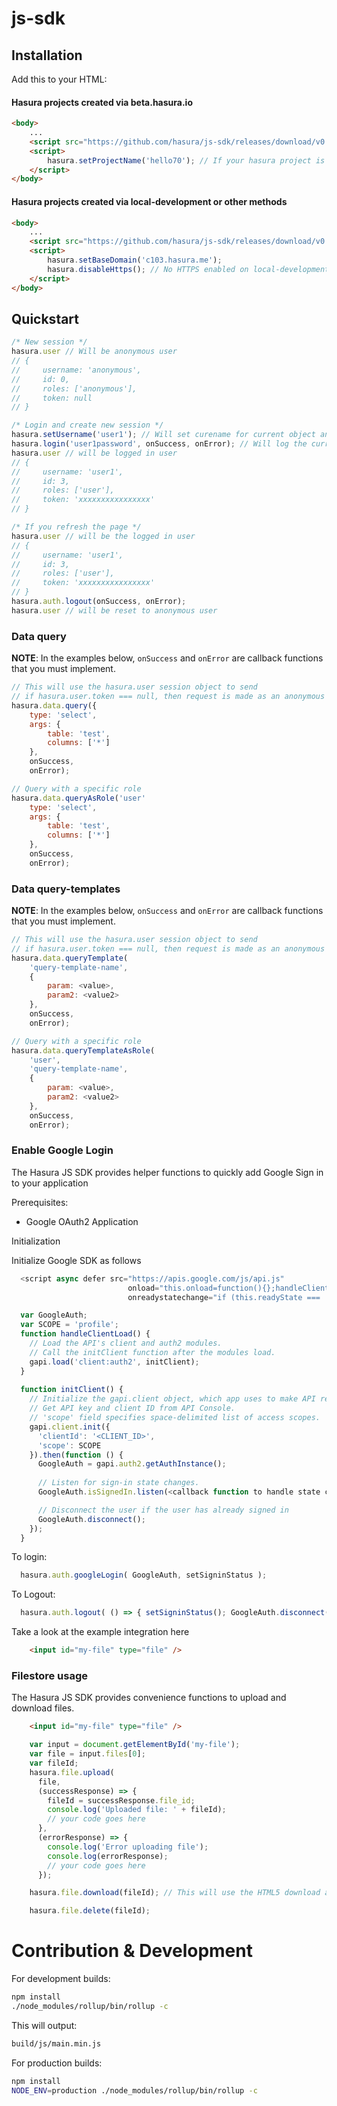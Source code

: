 # js-sdk

## Installation
Add this to your HTML:

#### Hasura projects created via beta.hasura.io

```html
<body>
    ...
    <script src="https://github.com/hasura/js-sdk/releases/download/v0.1.1/hasura.min.js"></script>
    <script>
        hasura.setProjectName('hello70'); // If your hasura project is hello70.hasura-app.io
    </script>
</body>
```

#### Hasura projects created via local-development or other methods

```html
<body>
    ...
    <script src="https://github.com/hasura/js-sdk/releases/download/v0.1.1/hasura.min.js"></script>
    <script>
        hasura.setBaseDomain('c103.hasura.me');
        hasura.disableHttps(); // No HTTPS enabled on local-development
    </script>
</body>
```


## Quickstart

```javascript
/* New session */
hasura.user // Will be anonymous user
// {
//     username: 'anonymous',
//     id: 0,
//     roles: ['anonymous'],
//     token: null
// }

/* Login and create new session */
hasura.setUsername('user1'); // Will set curename for current object and save to localStorage
hasura.login('user1password', onSuccess, onError); // Will log the current user
hasura.user // will be logged in user
// {
//     username: 'user1',
//     id: 3,
//     roles: ['user'],
//     token: 'xxxxxxxxxxxxxxxx'
// }

/* If you refresh the page */
hasura.user // will be the logged in user
// {
//     username: 'user1',
//     id: 3,
//     roles: ['user'],
//     token: 'xxxxxxxxxxxxxxxx'
// }
hasura.auth.logout(onSuccess, onError);
hasura.user // will be reset to anonymous user
```

### Data query

**NOTE**: In the examples below, `onSuccess` and `onError` are callback functions that you must implement.

```javascript
// This will use the hasura.user session object to send
// if hasura.user.token === null, then request is made as an anonymous user (no auth token)
hasura.data.query({
    type: 'select',
    args: {
        table: 'test',
        columns: ['*']
    },
    onSuccess,
    onError);

// Query with a specific role
hasura.data.queryAsRole('user'
    type: 'select',
    args: {
        table: 'test',
        columns: ['*']
    },
    onSuccess,
    onError);
```

### Data query-templates

**NOTE**: In the examples below, `onSuccess` and `onError` are callback functions that you must implement.

```javascript
// This will use the hasura.user session object to send
// if hasura.user.token === null, then request is made as an anonymous user (no auth token)
hasura.data.queryTemplate(
    'query-template-name',
    {
        param: <value>,
        param2: <value2>
    },
    onSuccess,
    onError);

// Query with a specific role
hasura.data.queryTemplateAsRole(
    'user',
    'query-template-name',
    {
        param: <value>,
        param2: <value2>
    },
    onSuccess,
    onError);
```

### Enable Google Login

The Hasura JS SDK provides helper functions to quickly add Google Sign in to your application

Prerequisites:
  - Google OAuth2 Application

Initialization

Initialize Google SDK as follows

```javascript
  <script async defer src="https://apis.google.com/js/api.js" 
                          onload="this.onload=function(){};handleClientLoad()" 
                          onreadystatechange="if (this.readyState === 'complete') this.onload()">

  var GoogleAuth;
  var SCOPE = 'profile';
  function handleClientLoad() {
    // Load the API's client and auth2 modules.
    // Call the initClient function after the modules load.
    gapi.load('client:auth2', initClient);
  }
  
  function initClient() {
    // Initialize the gapi.client object, which app uses to make API requests.
    // Get API key and client ID from API Console.
    // 'scope' field specifies space-delimited list of access scopes.
    gapi.client.init({
      'clientId': '<CLIENT_ID>',
      'scope': SCOPE 
    }).then(function () {
      GoogleAuth = gapi.auth2.getAuthInstance();
  
      // Listen for sign-in state changes.
      GoogleAuth.isSignedIn.listen(<callback function to handle state changes>);

      // Disconnect the user if the user has already signed in 
      GoogleAuth.disconnect();
    });
  }
```
To login:
  ```javascript
    hasura.auth.googleLogin( GoogleAuth, setSigninStatus );
  ```
To Logout:
  ```javascript
    hasura.auth.logout( () => { setSigninStatus(); GoogleAuth.disconnect(); });
  ```

Take a look at the example integration here


```html
    <input id="my-file" type="file" />
```



### Filestore usage

The Hasura JS SDK provides convenience functions to upload and download files.

```html
    <input id="my-file" type="file" />
```

```javascript
    var input = document.getElementById('my-file');
    var file = input.files[0];
    var fileId;
    hasura.file.upload(
      file,
      (successResponse) => {
        fileId = successResponse.file_id;
        console.log('Uploaded file: ' + fileId);
        // your code goes here
      },
      (errorResponse) => {
        console.log('Error uploading file');
        console.log(errorResponse);
        // your code goes here
      });

    hasura.file.download(fileId); // This will use the HTML5 download attribute to start downloading the file

    hasura.file.delete(fileId);
```


# Contribution & Development

For development builds:
```sh
npm install
./node_modules/rollup/bin/rollup -c
```

This will output:

```sh
build/js/main.min.js
```

For production builds:
```sh
npm install
NODE_ENV=production ./node_modules/rollup/bin/rollup -c
```
